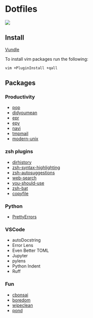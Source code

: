 # Dotfiles

![](https://i.imgur.com/SuN8gKt.png)


## Install

[Vundle](https://github.com/VundleVim/Vundle.vim)

To install vim packages run the following:

```
vim +PluginInstall +qall
```

## Packages

### Productivity
- [pop](https://github.com/charmbracelet/pop)
- [didyoumean](https://github.com/hisbaan/didyoumean)
- [epr](https://github.com/wustho/epr/tree/master)
- [epy](https://github.com/wustho/epy)
- [navi](https://github.com/denisidoro/navi)
- [tmpmail](https://github.com/sdushantha/tmpmail)
- [modern-unix](https://github.com/ibraheemdev/modern-unix)


### zsh plugins
- [dirhistory](https://git.honorlee.me/HonorLee/ohmyzsh/src/00c37b6991895aac0398a24d7d8b78cda63dec05/plugins/dirhistory)
- [zsh-syntax-highlighting](https://github.com/zsh-users/zsh-syntax-highlighting/blob/master/INSTALL.md)
- [zsh-autosuggestions](https://github.com/zsh-users/zsh-autosuggestions)
- [web-search](https://github.com/ohmyzsh/ohmyzsh/blob/master/plugins/web-search/web-search.plugin.zsh)
- [you-should-use](https://github.com/MichaelAquilina/zsh-you-should-use?ref=catalins.tech)
- [zsh-bat](https://github.com/fdellwing/zsh-bat?ref=catalins.tech)
- [copyfile](https://github.com/ohmyzsh/ohmyzsh/tree/master/plugins/copyfile)


### Python
- [PrettyErrors](https://github.com/onelivesleft/PrettyErrors/)


### VSCode
- autoDocstring
- Error Lens
- Even Better TOML
- Jupyter
- pylens
- Python Indent
- Ruff 


### Fun
- [cbonsai](https://gitlab.com/jallbrit/cbonsai)
- [boredom](https://github.com/VivekThazhathattil/boredom)
- [wipeclean](https://github.com/JeanJouliaCode/wipeClean/tree/master)
- [pond](https://gitlab.com/alice-lefebvre/pond)
